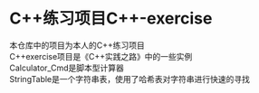# C++练习项目C++-exercise
本仓库中的项目为本人的C++练习项目<br>
C++exercise项目是《C++实践之路》中的一些实例<br>
Calculator_Cmd是脚本型计算器<br>
StringTable是一个字符串表，使用了哈希表对字符串进行快速的寻找<br>

